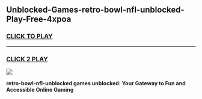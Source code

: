 
## Unblocked-Games-retro-bowl-nfl-unblocked-Play-Free-4xpoa
<h3>
<a href="https://premium76.site?title=retro-bowl-nfl-unblocked&ref=21A">CLICK TO PLAY</a></h3>
<hr>

<h3>
<a href="https://premium76.site?title=retro-bowl-nfl-unblocked&ref=21A">CLICK 2 PLAY</a>
  
</h3>

<a href="https://premium76.site?title=retro-bowl-nfl-unblocked&ref=21A"><img src="https://clearcache.store/games.png"></a>


**retro-bowl-nfl-unblocked games unblocked: Your Gateway to Fun and Accessible Online Gaming**
